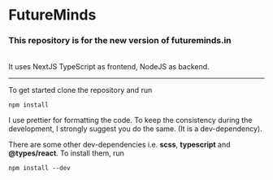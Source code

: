 # FutureMinds

### This repository is for the new version of futureminds.in

<br>
It uses NextJS TypeScript as frontend, NodeJS as backend.

---

To get started clone the repository and run

```
npm install
```

I use prettier for formatting the code. To keep the consistency during the development, I strongly suggest you do the same. (It is a dev-dependency).

There are some other dev-dependencies i.e. <strong>scss</strong>, <strong>typescript</strong> and <strong>@types/react</strong>. To install them, run

```
npm install --dev
```
